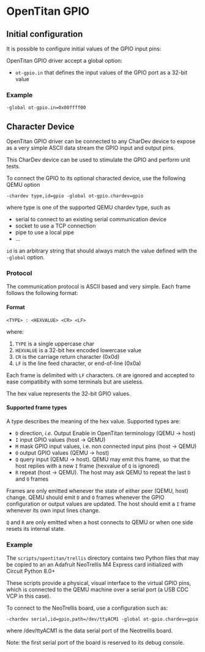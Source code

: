 # OpenTitan GPIO

## Initial configuration

It is possible to configure initial values of the GPIO input pins:

OpenTitan GPIO driver accept a global option:

- `ot-gpio.in` that defines the input values of the GPIO port as a 32-bit value

### Example

```
-global ot-gpio.in=0x00ffff00
```

## Character Device

OpenTitan GPIO driver can be connected to any CharDev device to expose as a very simple ASCII data
stream the GPIO input and output pins.

This CharDev device can be used to stimulate the GPIO and perform unit tests.

To connect the GPIO to its optional characted device, use the following QEMU option

```
-chardev type,id=gpio -global ot-gpio.chardev=gpio
```

where type is one of the supported QEMU chardev type, such as

- serial to connect to an existing serial communication device
- socket to use a TCP connection
- pipe to use a local pipe
- ...

`id` is an arbitrary string that should always match the value defined with the `-global` option.

### Protocol

The communication protocol is ASCII based and very simple.
Each frame follows the following format:

#### Format

```
<TYPE> : <HEXVALUE> <CR> <LF>
```

where:

1. `TYPE` is a single uppercase char
2. `HEXVALUE` is a 32-bit hex encoded lowercase value
3. `CR` is the carriage return character (0x0d)
4. `LF` is the line feed character, or end-of-line (0x0a)

Each frame is delimited with `LF` characters. `CR` are ignored and accepted to ease compatibity with
some terminals but are useless.

The hex value represents the 32-bit GPIO values.

#### Supported frame types

A type describes the meaning of the hex value. Supported types are:

* `D` direction, _i.e._ Output Enable in OpenTitan terminology (QEMU -> host)
* `I` input GPIO values (host -> QEMU)
* `M` mask GPIO input values, i.e. non connected input pins (host -> QEMU)
* `O` output GPIO values (QEMU -> host)
* `Q` query input (QEMU -> host). QEMU may emit this frame, so that the host replies with a new
  `I` frame (hexvalue of `Q` is ignored)
* `R` repeat (host -> QEMU). The host may ask QEMU to repeat the last `D` and `O` frames

Frames are only emitted whenever the state of either peer (QEMU, host) change. QEMU should emit `D`
and `O` frames whenever the GPIO configuration or output values are updated. The host should emit
a `I` frame whenever its own input lines change.

`Q` and `R` are only emitted when a host connects to QEMU or when one side resets its internal
state.

### Example

The `scripts/opentitan/trellis` directory contains two Python files that may be copied to an
an Adafruit NeoTrellis M4 Express card initialized with Circuit Python 8.0+

These scripts provide a physical, visual interface to the virtual GPIO pins, which is connected to
the QEMU machine over a serial port (a USB CDC VCP in this case).

To connect to the NeoTrellis board, use a configuration such as:

```
-chardev serial,id=gpio,path=/dev/ttyACM1 -global ot-gpio.chardev=gpio
```

where /dev/ttyACM1 is the data serial port of the Neotreillis board.

Note: the first serial port of the board is reserved to its debug console.
